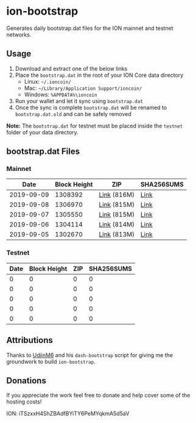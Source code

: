 # ion-bootstrap

Generates daily bootstrap.dat files for the ION mainnet and testnet networks.

## Usage

1. Download and extract one of the below links
2. Place the `bootstrap.dat` in the root of your ION Core data directory
    - Linux: `~/.ioncoin/`
    - Mac: `~/Library/Application Support/ioncoin/`
    - Windows: `%APPDATA%\ioncoin`
3. Run your wallet and let it sync using `bootstrap.dat`
4. Once the sync is complete `bootstrap.dat` will be renamed to `bootstrap.dat.old` and can be safely removed

**Note:** The `bootstrap.dat` for testnet must be placed inside the `testnet` folder of your data directory.

## bootstrap.dat Files

### Mainnet

|    Date    | Block Height | ZIP | SHA256SUMS |
| ---------- | ------------ | --- | ---------- |
| 2019-09-09 | 1308392 | [Link](https://s3-ap-southeast-2.amazonaws.com/ion-bootstrap/mainnet/2019-09-09/bootstrap.dat.zip) (816M) | [Link](https://s3-ap-southeast-2.amazonaws.com/ion-bootstrap/mainnet/2019-09-09/SHA256SUMS) |
| 2019-09-08 | 1306970 | [Link](https://s3-ap-southeast-2.amazonaws.com/ion-bootstrap/mainnet/2019-09-08/bootstrap.dat.zip) (815M) | [Link](https://s3-ap-southeast-2.amazonaws.com/ion-bootstrap/mainnet/2019-09-08/SHA256SUMS) |
| 2019-09-07 | 1305550 | [Link](https://s3-ap-southeast-2.amazonaws.com/ion-bootstrap/mainnet/2019-09-07/bootstrap.dat.zip) (815M) | [Link](https://s3-ap-southeast-2.amazonaws.com/ion-bootstrap/mainnet/2019-09-07/SHA256SUMS) |
| 2019-09-06 | 1304114 | [Link](https://s3-ap-southeast-2.amazonaws.com/ion-bootstrap/mainnet/2019-09-06/bootstrap.dat.zip) (814M) | [Link](https://s3-ap-southeast-2.amazonaws.com/ion-bootstrap/mainnet/2019-09-06/SHA256SUMS) |
| 2019-09-05 | 1302670 | [Link](https://s3-ap-southeast-2.amazonaws.com/ion-bootstrap/mainnet/2019-09-05/bootstrap.dat.zip) (813M) | [Link](https://s3-ap-southeast-2.amazonaws.com/ion-bootstrap/mainnet/2019-09-05/SHA256SUMS) |

### Testnet

|    Date    | Block Height | ZIP | SHA256SUMS |
| ---------- | ------------ | --- | ---------- |
| 0 | 0 | 0 | 0 |
| 0 | 0 | 0 | 0 |
| 0 | 0 | 0 | 0 |
| 0 | 0 | 0 | 0 |
| 0 | 0 | 0 | 0 |

## Attributions

Thanks to [UdjinM6](https://github.com/UdjinM6) and his `dash-bootstrap` script
for giving me the groundwork to build `ion-bootstrap`.

## Donations

If you appreciate the work feel free to donate and help cover some of the
hosting costs!

ION: iTSzxxH4ShZBAdfBYiTY6PeMYqkmA5d5aV
